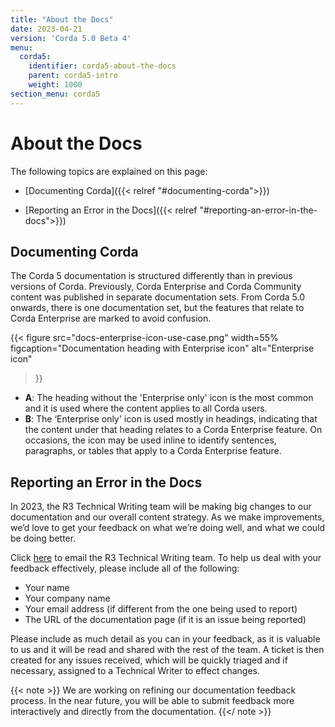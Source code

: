 ```yaml
---
title: "About the Docs"
date: 2023-04-21
version: 'Corda 5.0 Beta 4'
menu:
  corda5:
    identifier: corda5-about-the-docs
    parent: corda5-intro
    weight: 1000
section_menu: corda5
---
```

# About the Docs
The following topics are explained on this page:
* [Documenting Corda]({{< relref "#documenting-corda">}})
<!--* [End of Life Strategy]({{< relref "#end-of-life-strategy">}})-->
* [Reporting an Error in the Docs]({{< relref "#reporting-an-error-in-the-docs">}})

## Documenting Corda
The Corda 5 documentation is structured differently than in previous versions of Corda. Previously, Corda Enterprise and Corda Community content was published in separate documentation sets. 
From Corda 5.0 onwards, there is one documentation set, but the features that relate to Corda Enterprise are marked to avoid confusion. 

{{< 
  figure
	 src="docs-enterprise-icon-use-case.png"
   width=55%
	 figcaption="Documentation heading with Enterprise icon"
	 alt="Enterprise icon"
>}}

* **A**: The heading without the 'Enterprise only' icon is the most common and it is used where the content applies to all Corda users.
* **B**: The ‘Enterprise only' icon is used mostly in headings, indicating that the content under that heading relates to a Corda Enterprise feature. On occasions, the icon may be used inline to identify sentences, paragraphs, or tables that apply to a Corda Enterprise feature. 

<!--## End of Life Strategy
Use the following table to track the end of life schedule for each version of Corda 5. Each version of Corda has R3 support available for a fixed period. 
After this period has ended, these versions are no longer supported by R3 and associated documentation is archived. You should always aim to upgrade to the latest version of Corda whenever possible.

Definitions:

* **End of maintenance**: This release will no longer receive functional patches after the date shown.
* **End of security**: This release will no longer be eligible for security patches after the date shown.
* **End of support**: Support (including documentation) provided by R3 is no longer available after this date.

| **Version** | **Date of Release** | **End of Maintenance** | **End of Security**   | **End of Support**    |
|:-------------:|:-------------------:|:----------------------:|:---------------------:|:---------------------:|
| **Corda 5.0** | Jun-23              | Upon release of 5.2    | Upon release of 5.2   | Upon release of 5.2   |
| **Corda 5.1** | TBC                 | Upon release of 5.2    | Upon release of 5.2   | Upon release of 5.2   |
| **Corda 5.2** | TBC                 | 2 years after release  | 2 years after release | 2 years after release |

-->
## Reporting an Error in the Docs
In 2023, the R3 Technical Writing team will be making big changes to our documentation and our overall content strategy. As we make improvements, we’d love to get your feedback on what we’re doing well, and what we could be doing better. 

Click [here](mailto:docs@r3.com) to email the R3 Technical Writing team. To help us deal with your feedback effectively, please include all of the following:

* Your name
* Your company name
* Your email address (if different from the one being used to report)
* The URL of the documentation page (if it is an issue being reported)

Please include as much detail as you can in your feedback, as it is valuable to us and it will be read and shared with the rest of the team. A ticket is then created for any issues received, which will be quickly triaged and if necessary, assigned to a Technical Writer to effect changes.

{{< note >}}
We are working on refining our documentation feedback process. In the near future, you will be able to submit feedback more interactively and directly from the documentation.
{{</ note >}}

